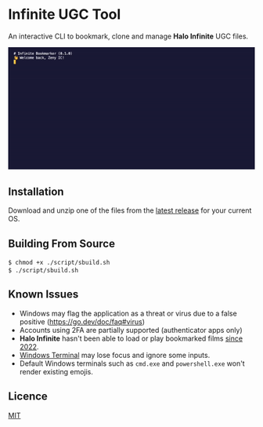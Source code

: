 # Infinite UGC Tool

An interactive CLI to bookmark, clone and manage **Halo Infinite** UGC files.

![image](/assets/preview.gif?v=1)

## Installation

Download and unzip one of the files from the [latest release](https://github.com/Alexis-Bize/InfiniteUGCTool/releases/latest) for your current OS.

## Building From Source

```shell
$ chmod +x ./script/sbuild.sh
$ ./script/sbuild.sh
```

## Known Issues

-   Windows may flag the application as a threat or virus due to a false positive (https://go.dev/doc/faq#virus)
-   Accounts using 2FA are partially supported (authenticator apps only)
-   **Halo Infinite** hasn't been able to load or play bookmarked films [since 2022](https://x.com/gruntdotapi/status/1544268951311491072).
-   [Windows Terminal](https://apps.microsoft.com/detail/9n0dx20hk701) may lose focus and ignore some inputs.
-   Default Windows terminals such as `cmd.exe` and `powershell.exe` won't render existing emojis.

## Licence

[MIT](/LICENCE)
